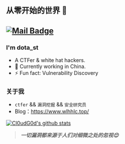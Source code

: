 ## 从零开始的世界 👋
[![Mail Badge](https://img.shields.io/badge/-whl1456571652@gmail.com-c14438?style=flat&logo=Gmail&logoColor=white&link=mailto:whl1456571652@gmail.com)](whl1456571652@gmail.com)
---

### I'm dota_st

- A CTFer & white hat hackers.
- 🌱 Currently working in China.
- ⚡ Fun fact: Vulnerability Discovery


### 关于我
- `ctfer` && `漏洞挖掘` && `安全研究员`
- Blog：https://www.wlhhlc.top/

[![Cl0udG0d's github stats](https://github-readme-stats.vercel.app/api?username=dota-st&show_icons=true&theme=onedark)](https://github.com/anuraghazra/github-readme-stats)

> ***一切漏洞都来源于人们对细微之处的忽视😊***
